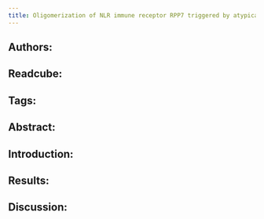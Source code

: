 ```yaml
---
title: Oligomerization of NLR immune receptor RPP7 triggered by atypical resistance protein RPW8/HR as ligand
---
```


## **Authors**:
## **Readcube**:
## **Tags**:
## **Abstract**:
## **Introduction**:
## **Results**:
## **Discussion**:
